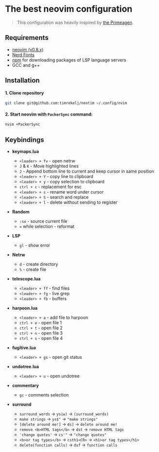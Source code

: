 # The best neovim configuration

> This configuration was heavily inspired by [the Primeagen](https://www.youtube.com/watch?v=w7i4amO_zaE).

## Requirements
 - [neovim (v0.8.x)](https://github.com/neovim/neovim/releases/tag/v0.7.2)
 - [Nerd Fonts](https://www.nerdfonts.com/font-downloads)
 - [npm](https://github.com/npm/cli) for downloading packages of LSP language servers
 - GCC and g++

## Installation

#### 1. Clone repository

```sh
git clone git@github.com:timrekelj/neotim ~/.config/nvim
```

#### 2. Start neovim with `PackerSync` command:

```sh
nvim +PackerSync
```

## Keybindings

- **keymaps.lua**
	- `<leader> + fv` - open netrw
	- `J` & `K` - Move highlighted lines
	- `J`  - Append bottom line to current and keep cursor in same position
	- `<leader> + Y` - copy line to clipboard
	- `<leader> + y` - copy selection to clipboard
	- `ctrl + c` - replacement for esc
	- `<leader> + s` - rename word under cursor
	- `<leader> + S` - search and replace
	- `<leader> + l` - delete without sending to register

- **Random**
	- `:so` - source current file
	- `=` while selection - reformat

- **LSP**
	- `gl` - show error

- **Netrw**
	- `d` - create directory
	- `%` - create file

- **telescope.lua**
	- `<leader> + ff` - find files
	- `<leader> + fg` - live grep
	- `<leader> + fb` - buffers

- **harpoon.lua**
	- `<leader> + a` - add file to harpoon
	- `ctrl + e` - open file 1
	- `ctrl + t` - open file 2
	- `ctrl + n` - open file 3
	- `ctrl + s` - open file 4

- **fugitive.lua**
	- `<leader> + gs` - open git status

- **undotree.lua**
	- `<leader> + u` - open undotree

- **commentary**
	- `gc`  - comments selection

- **surround**
	- `surround_words` -> `ysiw)` -> `(surround_words)`
	- `make strings`  -> `ys$"` -> `"make strings"`
	- `[delete around me!]` -> `ds]` -> `delete around me!`
	- `remove <b>HTML tags</b>` -> `dst` -> `remove HTML tags`
	- `'change quotes'` -> `cs'"` -> `"change quotes"`
	- `<b>or tag types</b>` -> `csth1<CR>` -> `<h1>or tag types</h1>`
	- `delete(function calls)` -> `dsf` -> `function calls`

